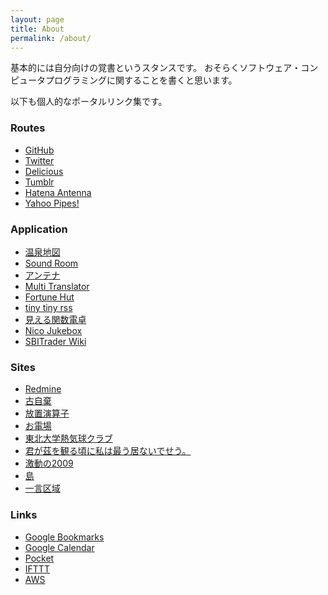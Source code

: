 ```yaml
---
layout: page
title: About
permalink: /about/
---
```


基本的には自分向けの覚書というスタンスです。
おそらくソフトウェア・コンピュータプログラミングに関することを書くと思います。

以下も個人的なポータルリンク集です。

### Routes
- [GitHub](https://github.com/kikei)
- [Twitter](http://twitter.com/akisakanakatana)
- [Delicious](https://delicious.com/botano)
- [Tumblr](http://botano.tumblr.com/)
- [Hatena Antenna](http://a.hatena.ne.jp/botano/)
- [Yahoo Pipes!](http://pipes.yahoo.com/pipes/person.info?guid=4ZPC5QKQTZNP7ZWRK7XV6OUJQA)

### Application
- [温泉地図](http://app.xaxxi.net/map/)
- [Sound Room](http://app.xaxxi.net/sounds/listen.to)
- [アンテナ](http://app.xaxxi.net/antenna/rss/)
- [Multi Translator](http://app.xaxxi.net/translator/)
- [Fortune Hut](http://app.xaxxi.net/fortune/html)
- [tiny tiny rss](http://tt-rss.xaxxi.net/index.php)
- [見える関数電卓](http://xaxxi.net/vo/accessory/calc/)
- [Nico Jukebox](http://app.xaxxi.net/vo/mylist/akisakanakatana)
- [SBITrader Wiki](https://153.122.23.142:8561/wiki/MyStartingPage)

### Sites
- [Redmine](http://redmine.xaxxi.net)
- [古自棄](http://f.xaxxi.net)
- [放置演算子](http://blog.xaxxi.net/)
- [お電場](http://chu.xaxxi.net/)
- [東北大学熱気球クラブ](http://xaxxi.tk/)
- [君が茲を観る頃に私は最う居ないでせう。](http://arch.xaxxi.net/)
- [激動の2009](http://seiko57.xaxxi.net/)
- [島](http://g4.xaxxi.net)
- [一言区域](http://ftf.dw.land.to/)

### Links
- [Google Bookmarks](https://www.google.co.jp/bookmarks/)
- [Google Calendar](https://calendar.google.com/calendar/render?hl=ja#main_7)
- [Pocket](https://getpocket.com/a/queue/)
- [IFTTT](https://ifttt.com/recipes)
- [AWS](https://console.aws.amazon.com/console/home)
